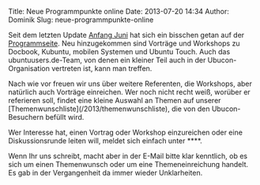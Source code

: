 Title: Neue Programmpunkte online
Date: 2013-07-20 14:34
Author: Dominik
Slug: neue-programmpunkte-online

Seit dem letzten Update [Anfang
Juni](http://ubucon.de/2013/weitere-programmpunkte-eingereicht) hat sich
ein bisschen getan auf der [Programmseite](/2013/programm). Neu
hinzugekommen sind Vorträge und Workshops zu Docbook, Kubuntu, mobilen
Systemen und Ubuntu Touch. Auch das ubuntuusers.de-Team, von denen ein
kleiner Teil auch in der Ubucon-Organisation vertreten ist, kann man
treffen.

</p>
Nach wie vor freuen wir uns über weitere Referenten, die Workshops, aber
natürlich auch Vorträge einreichen. Wer noch nicht recht weiß, worüber
er referieren soll, findet eine kleine Auswahl an Themen auf unserer
[Themenwunschliste](/2013/themenwunschliste), die von den
Ubucon-Besuchern befüllt wird.

</p>
Wer Interesse hat, einen Vortrag oder Workshop einzureichen oder eine
Diskussionsrunde leiten will, meldet sich einfach unter
**<idee@ubucon.de>**.

</p>
Wenn Ihr uns schreibt, macht aber in der E-Mail bitte klar kenntlich, ob
es sich um einen Themenwunsch oder um eine Themeneinreichung handelt. Es
gab in der Vergangenheit da immer wieder Unklarheiten.

</p>

